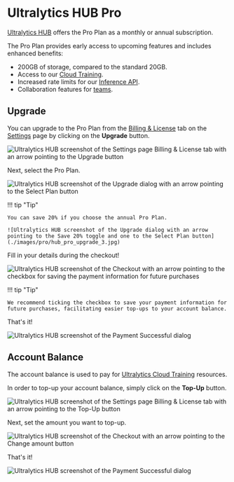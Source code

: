# Ultralytics HUB Pro

[Ultralytics HUB](https://bit.ly/ultralytics_hub) offers the Pro Plan as a monthly or annual subscription.

The Pro Plan provides early access to upcoming features and includes enhanced benefits:

- 200GB of storage, compared to the standard 20GB.
- Access to our [Cloud Training](./cloud-training.md).
- Increased rate limits for our [Inference API](./inference-api.md).
- Collaboration features for [teams](./teams.md).

## Upgrade

You can upgrade to the Pro Plan from the [Billing & License](https://hub.ultralytics.com/settings?tab=billing) tab on the [Settings](https://hub.ultralytics.com/settings) page by clicking on the **Upgrade** button.

![Ultralytics HUB screenshot of the Settings page Billing & License tab with an arrow pointing to the Upgrade button](./images/pro/hub_pro_upgrade_1.jpg)

Next, select the Pro Plan.

![Ultralytics HUB screenshot of the Upgrade dialog with an arrow pointing to the Select Plan button](./images/pro/hub_pro_upgrade_2.jpg)

!!! tip "Tip"

    You can save 20% if you choose the annual Pro Plan.

    ![Ultralytics HUB screenshot of the Upgrade dialog with an arrow pointing to the Save 20% toggle and one to the Select Plan button](./images/pro/hub_pro_upgrade_3.jpg)

Fill in your details during the checkout!

![Ultralytics HUB screenshot of the Checkout with an arrow pointing to the checkbox for saving the payment information for future purchases](./images/pro/hub_pro_upgrade_4.jpg)

!!! tip "Tip"

    We recommend ticking the checkbox to save your payment information for future purchases, facilitating easier top-ups to your account balance.

That's it!

![Ultralytics HUB screenshot of the Payment Successful dialog](./images/pro/hub_pro_upgrade_5.jpg)

## Account Balance

The account balance is used to pay for [Ultralytics Cloud Training](./cloud-training.md) resources.

In order to top-up your account balance, simply click on the **Top-Up** button.

![Ultralytics HUB screenshot of the Settings page Billing & License tab with an arrow pointing to the Top-Up button](./images/pro/hub_pro_account_balance_1.jpg)

Next, set the amount you want to top-up.

![Ultralytics HUB screenshot of the Checkout with an arrow pointing to the Change amount button](./images/pro/hub_pro_account_balance_2.jpg)

That's it!

![Ultralytics HUB screenshot of the Payment Successful dialog](./images/pro/hub_pro_account_balance_3.jpg)
